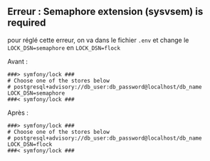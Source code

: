 

## Erreur : Semaphore extension (sysvsem) is required

pour réglé cette erreur, on va dans le fichier `.env` et change le `LOCK_DSN=semaphore` en `LOCK_DSN=flock`

Avant :

    ###> symfony/lock ###
    # Choose one of the stores below
    # postgresql+advisory://db_user:db_password@localhost/db_name
    LOCK_DSN=semaphore
    ###< symfony/lock ###

Après :

    ###> symfony/lock ###
    # Choose one of the stores below
    # postgresql+advisory://db_user:db_password@localhost/db_name
    LOCK_DSN=flock
    ###< symfony/lock ###